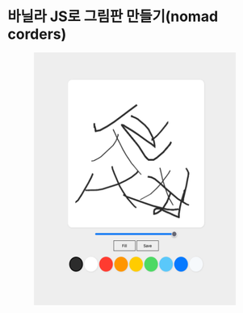 # 바닐라 JS로 그림판 만들기(nomad corders)

<p align="center">
  <img src="./sample.png"  width="400" height="500" />
</p>